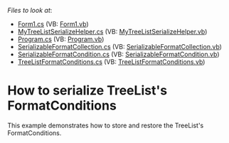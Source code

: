 <!-- default file list -->
*Files to look at*:

* [Form1.cs](./CS/WindowsApplication1/Form1.cs) (VB: [Form1.vb](./VB/WindowsApplication1/Form1.vb))
* [MyTreeListSerializeHelper.cs](./CS/WindowsApplication1/MyTreeListSerializeHelper.cs) (VB: [MyTreeListSerializeHelper.vb](./VB/WindowsApplication1/MyTreeListSerializeHelper.vb))
* [Program.cs](./CS/WindowsApplication1/Program.cs) (VB: [Program.vb](./VB/WindowsApplication1/Program.vb))
* [SerializableFormatCollection.cs](./CS/WindowsApplication1/SerializableFormatCollection.cs) (VB: [SerializableFormatCollection.vb](./VB/WindowsApplication1/SerializableFormatCollection.vb))
* [SerializableFormatCondition.cs](./CS/WindowsApplication1/SerializableFormatCondition.cs) (VB: [SerializableFormatCondition.vb](./VB/WindowsApplication1/SerializableFormatCondition.vb))
* [TreeListFormatConditions.cs](./CS/WindowsApplication1/TreeListFormatConditions.cs) (VB: [TreeListFormatConditions.vb](./VB/WindowsApplication1/TreeListFormatConditions.vb))
<!-- default file list end -->
# How to serialize TreeList's FormatConditions


<p>This example demonstrates how to store and restore the TreeList's FormatConditions.</p>

<br/>


